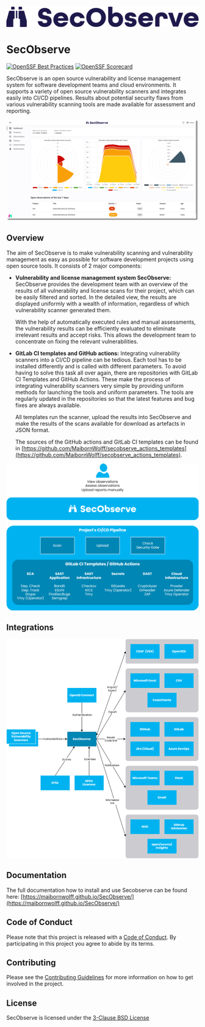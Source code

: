 ![SecObserve](frontend/public/secobserve.svg)

# SecObserve

[![OpenSSF Best Practices](https://www.bestpractices.dev/projects/8388/badge)](https://www.bestpractices.dev/projects/8388) [![OpenSSF Scorecard](https://api.securityscorecards.dev/projects/github.com/MaibornWolff/SecObserve/badge)](https://securityscorecards.dev/viewer/?uri=github.com/MaibornWolff/SecObserve)


SecObserve is an open source vulnerability and license management system for software development teams and cloud environments. It supports a variety of open source vulnerability scanners and integrates easily into CI/CD pipelines. Results about potential security flaws from various vulnerability scanning tools are made available for assessment and reporting.

![Dashboard](docs/assets/images/screenshot_dashboard.png)

## Overview

The aim of SecObserve is to make vulnerability scanning and vulnerability management as easy as possible for software development projects using open source tools. It consists of 2 major components:

* **Vulnerability and license management system SecObserve:** SecObserve provides the development team with an overview of the results of all vulnerability and license scans for their project, which can be easily filtered and sorted. In the detailed view, the results are displayed uniformly with a wealth of information, regardless of which vulnerability scanner generated them.

    With the help of automatically executed rules and manual assessments, the vulnerability results can be efficiently evaluated to eliminate irrelevant results and accept risks. This allows the development team to concentrate on fixing the relevant vulnerabilities.

* **GitLab CI templates and GitHub actions:** Integrating vulnerability scanners into a CI/CD pipeline can be tedious. Each tool has to be installed differently and is called with different parameters. To avoid having to solve this task all over again, there are repositories with GitLab CI Templates and GitHub Actions. These make the process of integrating vulnerability scanners very simple by providing uniform methods for launching the tools and uniform parameters. The tools are regularly updated in the repositories so that the latest features and bug fixes are always available.

    All templates run the scanner, upload the results into SecObserve and make the results of the scans available for download as artefacts in JSON format.

    The sources of the GitHub actions and GitLab CI templates can be found in [https://github.com/MaibornWolff/secobserve_actions_templates](https://github.com/MaibornWolff/secobserve_actions_templates).

![Overview](docs/assets/images/secobserve_process.svg)

## Integrations

![Overview](docs/assets/images/secobserve_integrations.svg)

## Documentation

The full documentation how to install and use Secobserve can be found here: [https://maibornwolff.github.io/SecObserve/](https://maibornwolff.github.io/SecObserve/)

## Code of Conduct

Please note that this project is released with a [Code of Conduct](CODE_OF_CONDUCT.md). By participating in this project you agree to abide by its terms.

## Contributing

Please see the [Contributing Guidelines](CONTRIBUTING.md) for more information on how to get involved in the project.

## License

SecObserve is licensed under the [3-Clause BSD License](LICENSE.txt)
